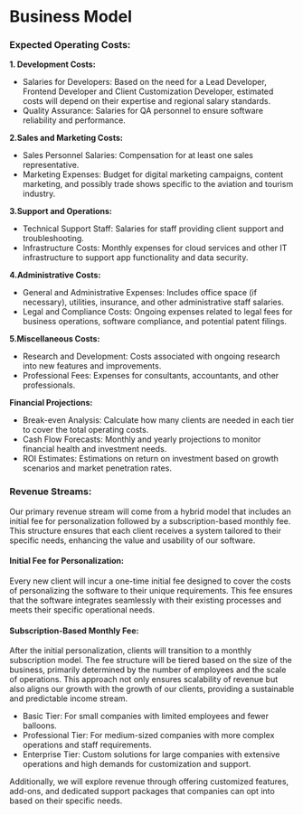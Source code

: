 # Business Model

### Expected Operating Costs:

**1. Development Costs:**

- Salaries for Developers: Based on the need for a Lead Developer, Frontend Developer and Client Customization Developer, estimated costs will depend on their expertise and regional salary standards.
- Quality Assurance: Salaries for QA personnel to ensure software reliability and performance.

**2.Sales and Marketing Costs:**

- Sales Personnel Salaries: Compensation for at least one sales representative.
- Marketing Expenses: Budget for digital marketing campaigns, content marketing, and possibly trade shows specific to the aviation and tourism industry.

**3.Support and Operations:**

- Technical Support Staff: Salaries for staff providing client support and troubleshooting.
- Infrastructure Costs: Monthly expenses for cloud services and other IT infrastructure to support app functionality and data security.

**4.Administrative Costs:**

- General and Administrative Expenses: Includes office space (if necessary), utilities, insurance, and other administrative staff salaries.
- Legal and Compliance Costs: Ongoing expenses related to legal fees for business operations, software compliance, and potential patent filings.

**5.Miscellaneous Costs:**

- Research and Development: Costs associated with ongoing research into new features and improvements.
- Professional Fees: Expenses for consultants, accountants, and other professionals.

**Financial Projections:**

- Break-even Analysis: Calculate how many clients are needed in each tier to cover the total operating costs.
- Cash Flow Forecasts: Monthly and yearly projections to monitor financial health and investment needs.
- ROI Estimates: Estimations on return on investment based on growth scenarios and market penetration rates.

### Revenue Streams:

Our primary revenue stream will come from a hybrid model that includes an initial fee for personalization followed by a subscription-based monthly fee. This structure ensures that each client receives a system tailored to their specific needs, enhancing the value and usability of our software.

#### Initial Fee for Personalization:

Every new client will incur a one-time initial fee designed to cover the costs of personalizing the software to their unique requirements. This fee ensures that the software integrates seamlessly with their existing processes and meets their specific operational needs.

#### Subscription-Based Monthly Fee:

After the initial personalization, clients will transition to a monthly subscription model. The fee structure will be tiered based on the size of the business, primarily determined by the number of employees and the scale of operations. This approach not only ensures scalability of revenue but also aligns our growth with the growth of our clients, providing a sustainable and predictable income stream.

- Basic Tier: For small companies with limited employees and fewer balloons.
- Professional Tier: For medium-sized companies with more complex operations and staff requirements.
- Enterprise Tier: Custom solutions for large companies with extensive operations and high demands for customization and support.

Additionally, we will explore revenue through offering customized features, add-ons, and dedicated support packages that companies can opt into based on their specific needs.

